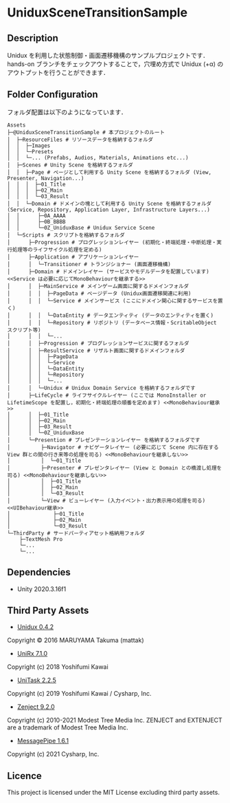 # UniduxSceneTransitionSample

## Description

Unidux を利用した状態制御・画面遷移機構のサンプルプロジェクトです．  
hands-on ブランチをチェックアウトすることで，穴埋め方式で Unidux (+α) のアウトプットを行うことができます．

## Folder Configuration

フォルダ配置は以下のようになっています．

```
Assets
├─@UniduxSceneTransitionSample # 本プロジェクトのルート
│  ├─ResourceFiles # リソースデータを格納するフォルダ
│  │  ├─Images 
│  │  └─Presets
│  │  └─... (Prefabs, Audios, Materials, Animations etc...)
│  ├─Scenes # Unity Scene を格納するフォルダ
│  │  ├─Page # ページとして利用する Unity Scene を格納するフォルダ (View, Presenter, Navigation...)
│  │  │  ├─01_Title
│  │  │  ├─02_Main
│  │  │  └─03_Result
│  │  └─Domain # ドメインの塊として利用する Unity Scene を格納するフォルダ (Service, Repository, Application Layer, Infrastructure Layers...)
│  │      ├─0A_AAAA 
│  │      ├─0B_BBBB
│  │      └─0Z_UniduxBase # Unidux Service Scene
│  └─Scripts # スクリプトを格納するフォルダ
│      ├─Progression # プログレッションレイヤー (初期化・終端処理・中断処理・実行処理等のライフサイクル処理を定める) 
│      ├─Application # アプリケーションレイヤー 
│      │  └─Transitioner # トランジショナー (画面遷移機構)
│      ├─Domain # ドメインレイヤー (サービスやモデルデータを配置しています) <<Service は必要に応じてMonoBehaviourを継承する>>
│      │  ├─MainService # メインゲーム画面に関するドメインフォルダ
│      │  │  ├─PageData # ページデータ (Unidux画面遷移関連に利用)
│      │  │  └─Service # メインサービス (ここにドメイン関心に関するサービスを置く)
│      │  │  └─DataEntity # データエンティティ (データのエンティティを置く)
│      │  │  └─Repository # リポジトリ (データベース情報・ScritableObject スクリプト等)
│      │  │  └─...
│      │  ├─Progression # プログレッションサービスに関するフォルダ
│      │  ├─ResultService # リザルト画面に関するドメインフォルダ
│      │  │  ├─PageData
│      │  │  └─Service
│      │  │  └─DataEntity
│      │  │  └─Repository
│      │  │  └─...
│      │  └─Unidux # Unidux Domain Service を格納するフォルダです
│      ├─LifeCycle # ライフサイクルレイヤー (ここでは MonoInstaller or LifetimeScope を配置し，初期化・終端処理の順番を定めます) <<MonoBehaviour継承>>
│      │  ├─01_Title 
│      │  ├─02_Main
│      │  ├─03_Result
│      │  └─0Z_UniduxBase
│      └─Presention # プレゼンテーションレイヤー を格納するフォルダです 
│          ├─Navigator # ナビゲータレイヤー (必要に応じて Scene 内に存在する View 群との間の行き来等の処理を司る) <<MonoBehaviourを継承しない>>
│          │  └─01_Title
│          ├─Presenter # プレゼンタレイヤー (View と Domain との橋渡し処理を司る) <<MonoBehaviourを継承しない>>
│          │  ├─01_Title
│          │  ├─02_Main
│          │  └─03_Result
│          └─View # ビューレイヤー (入力イベント・出力表示用の処理を司る) <<UIBehaviour継承>>
│              ├─01_Title
│              ├─02_Main
│              └─03_Result
└─ThirdParty # サードパーティアセット格納用フォルダ
    ├─TextMesh Pro
    └─...
    └─...

```

## Dependencies

* Unity 2020.3.16f1

## Third Party Assets

* [Unidux 0.4.2](https://github.com/mattak/Unidux)

Copyright © 2016 MARUYAMA Takuma (mattak)

* [UniRx 7.1.0](https://github.com/neuecc/UniRx)

Copyright (c) 2018 Yoshifumi Kawai

* [UniTask 2.2.5](https://github.com/Cysharp/UniTask)

Copyright (c) 2019 Yoshifumi Kawai / Cysharp, Inc.

* [Zenject 9.2.0](https://github.com/modesttree/Zenject)

Copyright (c) 2010-2021 Modest Tree Media Inc. ZENJECT and EXTENJECT are a trademark of Modest Tree Media Inc.

* [MessagePipe 1.6.1](https://github.com/Cysharp/MessagePipe)

Copyright (c) 2021 Cysharp, Inc.

## Licence

This project is licensed under the MIT License excluding third party assets.
